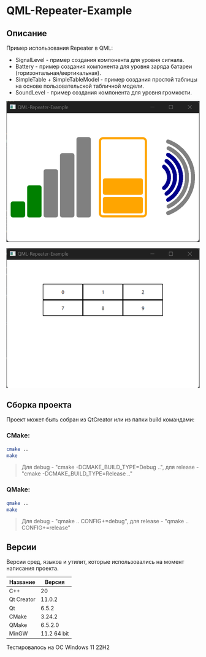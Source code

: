 # QML-Repeater-Example

## Описание

Пример использования Repeater в QML:
- SignalLevel - пример создания компонента для уровня сигнала.
- Battery - пример создания компонента для уровня заряда батареи (горизонтальная/вертикальная).
- SimpleTable + SimpleTableModel - пример создания простой таблицы на основе пользовательской табличной модели.
- SoundLevel - пример создания компонента для уровня громкости.

![alt text](doc/QML-Repeater-Example-1.png)

![alt text](doc/QML-Repeater-Example-2.png)

## Сборка проекта

Проект может быть собран из QtCreator или из папки build командами:

### CMake:

```bash
cmake ..
make
```
> Для debug - "cmake -DCMAKE_BUILD_TYPE=Debug ..", для release - "cmake -DCMAKE_BUILD_TYPE=Release .."

### QMake:

```bash
qmake ..
make
```
> Для debug - "qmake .. CONFIG+=debug", для release - "qmake .. CONFIG+=release"

## Версии

Версии сред, языков и утилит, которые использовались на момент написания проекта.

| Название   | Версия               |
| -----------|----------------------|
| C++        | 20                   |
| Qt Creator | 11.0.2               |
| Qt         | 6.5.2                |
| CMake      | 3.24.2               |
| QMake      | 6.5.2.0              |
| MinGW      | 11.2 64 bit          |

Тестировалось на ОС Windows 11 22H2
